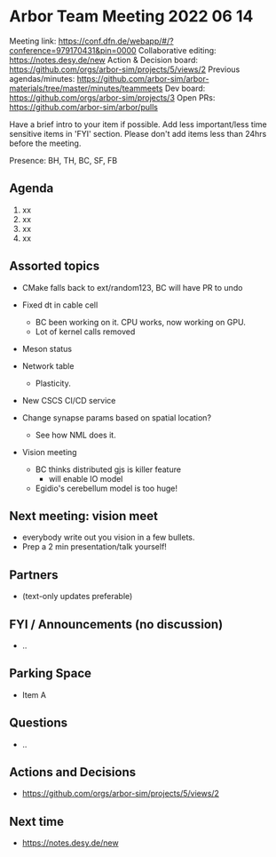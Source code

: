 # Arbor Team Meeting 2022 06 14

Meeting link: https://conf.dfn.de/webapp/#/?conference=979170431&pin=0000
Collaborative editing: https://notes.desy.de/new
Action & Decision board: https://github.com/orgs/arbor-sim/projects/5/views/2
Previous agendas/minutes: https://github.com/arbor-sim/arbor-materials/tree/master/minutes/teammeets
Dev board: https://github.com/orgs/arbor-sim/projects/3
Open PRs: https://github.com/arbor-sim/arbor/pulls

Have a brief intro to your item if possible.
Add less important/less time sensitive items in 'FYI' section.
Please don't add items less than 24hrs before the meeting.

Presence: BH, TH, BC, SF, FB

## Agenda
1. xx
2. xx
3. xx
4. xx

## Assorted topics

- CMake falls back to ext/random123, BC will have PR to undo 
- Fixed dt in cable cell
    - BC been working on it. CPU works, now working on GPU.
    - Lot of kernel calls removed
- Meson status

- Network table
    - Plasticity.
- New CSCS CI/CD service

- Change synapse params based on spatial location?
    - See how NML does it.
- Vision meeting
    - BC thinks distributed gjs is killer feature
        - will enable IO model
    - Egidio's cerebellum model is too huge!

## Next meeting: vision meet

- everybody write out you vision in a few bullets.
- Prep a 2 min presentation/talk yourself!

## Partners

- (text-only updates preferable)

## FYI / Announcements (no discussion)

- ..

## Parking Space

- Item A

## Questions

- ..

## Actions and Decisions

- https://github.com/orgs/arbor-sim/projects/5/views/2

## Next time

- https://notes.desy.de/new
 

